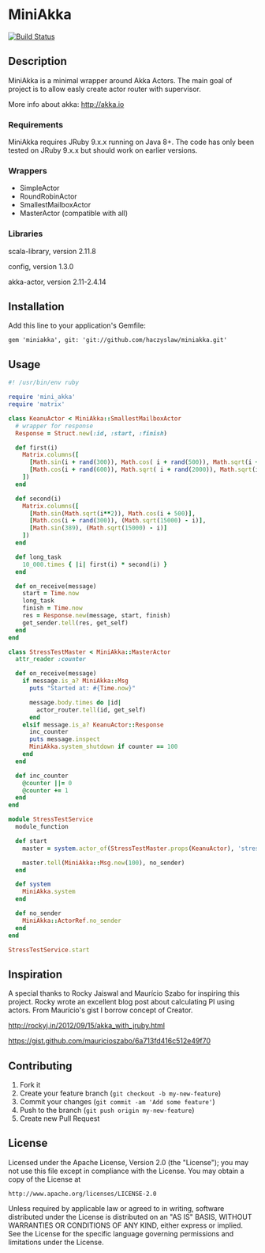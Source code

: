 # MiniAkka

[![Build Status](https://travis-ci.org/haczyslaw/miniakka.svg?branch=master)](https://travis-ci.org/haczyslaw/miniakka)

## Description

MiniAkka is a minimal wrapper around Akka Actors.
The main goal of project is to allow easly create actor router with supervisor.

More info about akka: http://akka.io

### Requirements

MiniAkka requires JRuby 9.x.x running on Java 8+.
The code has only been tested on JRuby 9.x.x but should work on earlier versions.

### Wrappers

* SimpleActor
* RoundRobinActor
* SmallestMailboxActor
* MasterActor (compatible with all)

### Libraries

scala-library, version 2.11.8

config, version 1.3.0

akka-actor, version 2.11-2.4.14

## Installation

Add this line to your application's Gemfile:

```
gem 'miniakka', git: 'git://github.com/haczyslaw/miniakka.git'
```

## Usage

```ruby
#! /usr/bin/env ruby

require 'mini_akka'
require 'matrix'

class KeanuActor < MiniAkka::SmallestMailboxActor
  # wrapper for response
  Response = Struct.new(:id, :start, :finish)

  def first(i)
    Matrix.columns([
      [Math.sin(i + rand(300)), Math.cos( i + rand(500)), Math.sqrt(i + rand(600))],
      [Math.cos(i + rand(600)), Math.sqrt( i + rand(2000)), Math.sqrt(i + rand(4000))]
    ])
  end

  def second(i)
    Matrix.columns([
      [Math.sin(Math.sqrt(i**2)), Math.cos(i + 500)],
      [Math.cos(i + rand(300)), (Math.sqrt(15000) - i)],
      [Math.sin(389), (Math.sqrt(15000) - i)]
    ])
  end

  def long_task
    10_000.times { |i| first(i) * second(i) }
  end

  def on_receive(message)
    start = Time.now
    long_task
    finish = Time.now
    res = Response.new(message, start, finish)
    get_sender.tell(res, get_self)
  end
end

class StressTestMaster < MiniAkka::MasterActor
  attr_reader :counter

  def on_receive(message)
    if message.is_a? MiniAkka::Msg
      puts "Started at: #{Time.now}"

      message.body.times do |id|
        actor_router.tell(id, get_self)
      end
    elsif message.is_a? KeanuActor::Response
      inc_counter
      puts message.inspect
      MiniAkka.system_shutdown if counter == 100
    end
  end

  def inc_counter
    @counter ||= 0
    @counter += 1
  end
end

module StressTestService
  module_function

  def start
    master = system.actor_of(StressTestMaster.props(KeanuActor), 'stress_test_master')

    master.tell(MiniAkka::Msg.new(100), no_sender)
  end

  def system
    MiniAkka.system
  end

  def no_sender
    MiniAkka::ActorRef.no_sender
  end
end

StressTestService.start
```

## Inspiration

A special thanks to Rocky Jaiswal and Maurício Szabo for inspiring this project.
Rocky wrote an excellent blog post about calculating PI using actors.
From Maurício's gist I borrow concept of Creator.

http://rockyj.in/2012/09/15/akka_with_jruby.html

https://gist.github.com/mauricioszabo/6a713fd416c512e49f70

## Contributing

1. Fork it
2. Create your feature branch (`git checkout -b my-new-feature`)
3. Commit your changes (`git commit -am 'Add some feature'`)
4. Push to the branch (`git push origin my-new-feature`)
5. Create new Pull Request

## License

Licensed under the Apache License, Version 2.0 (the "License");
you may not use this file except in compliance with the License.
You may obtain a copy of the License at

    http://www.apache.org/licenses/LICENSE-2.0

Unless required by applicable law or agreed to in writing, software
distributed under the License is distributed on an "AS IS" BASIS,
WITHOUT WARRANTIES OR CONDITIONS OF ANY KIND, either express or implied.
See the License for the specific language governing permissions and
limitations under the License.
